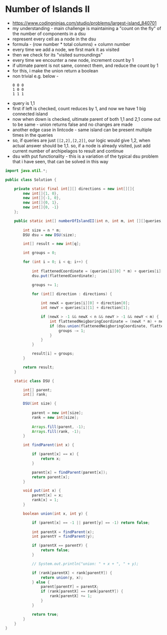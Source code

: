 # Number of Islands II

- https://www.codingninjas.com/studio/problems/largest-island_840701
- my understanding - main challenge is maintaining a "count on the fly" of the number of components in a dsu
- represent every cell as a node in the dsu
- formula - (row number * total columns) + column number
- every time we add a node, we first mark it as visited
- then we check for its "visited surroundings"
- every time we encounter a new node, increment count by 1
- if ultimate parent is not same, connect them, and reduce the count by 1
- for this, i make the union return a boolean
- non trivial e.g. below - 
  ```
  0 0 0
  1 0 0
  1 1 1
  ```
- query is 1,1
- first if left is checked, count reduces by 1, and now we have 1 big connected island
- now when down is checked, ultimate parent of both 1,1 and 2,1 come out to be same - union returns false and no changes are made
- another edge case in lintcode - same island can be present multiple times in the queries
- so, if queries are just `[[2,2],[2,2]]`, our logic would give 1,2, when actual answer should be 1,1. so, if a node is already visited, just add current number of archipelagos to result and continue
- dsu with put functionality - this is a variation of the typical dsu problem that i have seen, that can be solved in this way

```java
import java.util.*;

public class Solution {

    private static final int[][] directions = new int[][]{
        new int[]{1, 0},
        new int[]{-1, 0},
        new int[]{0, 1},
        new int[]{0, -1}
    };

    public static int[] numberOfIslandII(int n, int m, int [][]queries, int q) {
        
        int size = n * m;
        DSU dsu = new DSU(size);

        int[] result = new int[q];

        int groups = 0;

        for (int i = 0; i < q; i++) {
            
            int flattenedCoordinate = (queries[i][0] * m) + queries[i][1];
            dsu.put(flattenedCoordinate);

            groups += 1;

            for (int[] direction : directions) {
                
                int newX = queries[i][0] + direction[0];
                int newY = queries[i][1] + direction[1];

                if (newX > -1 && newX < n && newY > -1 && newY < m) {
                    int flattenedNeigboringCoordinate = (newX * m) + newY;
                    if (dsu.union(flattenedNeigboringCoordinate, flattenedCoordinate)) {
                        groups -= 1;
                    }
                }
            }

            result[i] = groups;
        }

        return result;
    }

    static class DSU {

        int[] parent;
        int[] rank;

        DSU(int size) {
            
            parent = new int[size];
            rank = new int[size];
            
            Arrays.fill(parent, -1);
            Arrays.fill(rank, -1);
        }

        int findParent(int x) {

            if (parent[x] == x) {
                return x;
            }

            parent[x] = findParent(parent[x]);
            return parent[x];
        }

        void put(int x) {
            parent[x] = x;
            rank[x] = 1;
        }

        boolean union(int x, int y) {

            if (parent[x] == -1 || parent[y] == -1) return false;
            
            int parentX = findParent(x);
            int parentY = findParent(y);

            if (parentX == parentY) {
                return false;
            }

            // System.out.println("union: " + x + ", " + y);

            if (rank[parentX] < rank[parentY]) {
                return union(y, x);
            } else {
                parent[parentY] = parentX;
                if (rank[parentX] == rank[parentY]) {
                    rank[parentX] += 1;
                }
            }

            return true;
        }
    }
}
```
